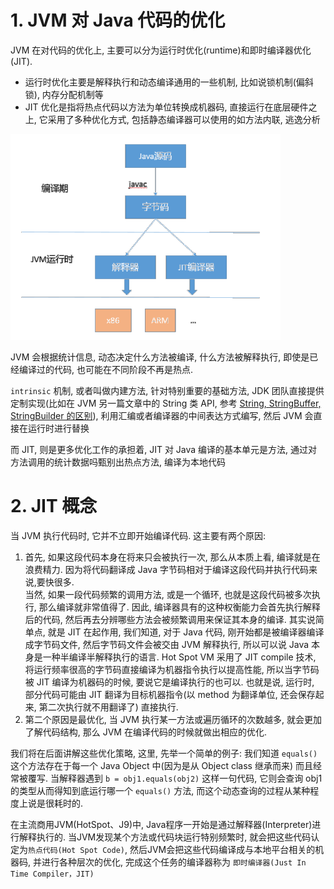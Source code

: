 # 1. JVM 对 Java 代码的优化
JVM 在对代码的优化上, 主要可以分为运行时优化(runtime)和即时编译器优化(JIT).
- 运行时优化主要是解释执行和动态编译通用的一些机制, 比如说锁机制(偏斜锁), 内存分配机制等
- JIT 优化是指将热点代码以方法为单位转换成机器码, 直接运行在底层硬件之上, 它采用了多种优化方式, 包括静态编译器可以使用的如方法内联, 逃逸分析

![](.jit_images/7fb3f371.png)

JVM 会根据统计信息, 动态决定什么方法被编译, 什么方法被解释执行, 即使是已经编译过的代码, 也可能在不同阶段不再是热点.

`intrinsic` 机制, 或者叫做内建方法, 针对特别重要的基础方法, JDK 团队直接提供定制实现(比如在 JVM 另一篇文章中的 String 类 API, 参考 [String, StringBuffer, StringBuilder 的区别](https://github.com/DestinyWang/interview/blob/master/blogs/core/string-stringbuilder-stringbuffer.md)), 利用汇编或者编译器的中间表达方式编写, 然后 JVM 会直接在运行时进行替换

而 JIT, 则是更多优化工作的承担着, JIT 对 Java 编译的基本单元是方法, 通过对方法调用的统计数据吗甄别出热点方法, 编译为本地代码

# 2. JIT 概念
当 JVM 执行代码时, 它并不立即开始编译代码. 这主要有两个原因:
1. 首先, 如果这段代码本身在将来只会被执行一次, 那么从本质上看, 编译就是在浪费精力. 因为将代码翻译成 Java 字节码相对于编译这段代码并执行代码来说,要快很多.  
当然, 如果一段代码频繁的调用方法, 或是一个循环, 也就是这段代码被多次执行, 那么编译就非常值得了. 因此, 编译器具有的这种权衡能力会首先执行解释后的代码, 然后再去分辨哪些方法会被频繁调用来保证其本身的编译. 其实说简单点, 就是 JIT 在起作用, 我们知道, 对于 Java 代码, 刚开始都是被编译器编译成字节码文件, 然后字节码文件会被交由 JVM 解释执行, 所以可以说 Java 本身是一种半编译半解释执行的语言. Hot Spot VM 采用了 JIT compile 技术, 将运行频率很高的字节码直接编译为机器指令执行以提高性能, 所以当字节码被 JIT 编译为机器码的时候, 要说它是编译执行的也可以. 也就是说, 运行时, 部分代码可能由 JIT 翻译为目标机器指令(以 method 为翻译单位, 还会保存起来, 第二次执行就不用翻译了) 直接执行.
2. 第二个原因是最优化, 当 JVM 执行某一方法或遍历循环的次数越多, 就会更加了解代码结构, 那么 JVM 在编译代码的时候就做出相应的优化.

我们将在后面讲解这些优化策略, 这里, 先举一个简单的例子: 我们知道 `equals()` 这个方法存在于每一个 Java Object 中(因为是从 Object class 继承而来) 而且经常被覆写. 当解释器遇到 `b = obj1.equals(obj2)` 这样一句代码, 它则会查询 obj1 的类型从而得知到底运行哪一个 `equals()` 方法, 而这个动态查询的过程从某种程度上说是很耗时的.

在主流商用JVM(HotSpot、J9)中, Java程序一开始是通过解释器(Interpreter)进行解释执行的. 当JVM发现某个方法或代码块运行特别频繁时, 就会把这些代码认定为`热点代码(Hot Spot Code)`, 然后JVM会把这些代码编译成与本地平台相关的机器码, 并进行各种层次的优化, 完成这个任务的编译器称为 `即时编译器(Just In Time Compiler，JIT)`

